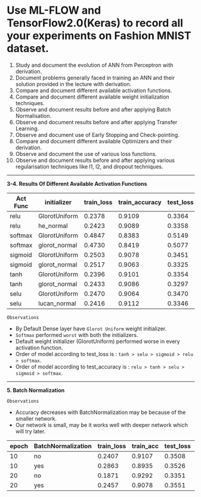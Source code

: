# Use ML-FLOW and TensorFlow2.0(Keras) to record all your experiments on Fashion MNIST dataset.

1. Study and document the evolution of ANN from Perceptron with derivation.
2. Document problems generally faced in training an ANN and their solution provided in the lecture with derivation.
3. Compare and document different available activation functions.
4. Compare and document different available weight initialization techniques.
5. Observe and document results before and after applying Batch Normalisation.
6. Observe and document results before and after applying Transfer Learning.
7. Observe and document use of Early Stopping and Check-pointing.
8. Compare and document different available Optimizers and their derivation. 
9. Observe and document the use of various loss functions.
10. Observe and document results before and after applying various regularisation techniques like l1, l2, and dropout techniques.


----------------------------------------------------------------------

**3-4. Results Of Different Available Activation Functions**

|Act Func|initializer|train_loss|train_accuracy|test_loss|test_accuracy|
|-------|-------------|-------|---------|-------|------|
|relu   |GlorotUniform|0.2378 |0.9109	|0.3364 |0.8807|
|relu   |he_normal    |0.2423 |0.9089	|0.3358 |0.8867|
|softmax|GlorotUniform|0.4847 |0.8383	|0.5149 |0.8275|
|softmax|glorot_normal|0.4730 |0.8419	|0.5077 |0.8318|
|sigmoid|GlorotUniform|0.2503 |0.9078	|0.3451 |0.8767|
|sigmoid|glorot_normal|0.2517 |0.9063	|0.3325 |0.8791|
|tanh   |GlorotUniform|0.2396 |0.9101	|0.3354 |0.8812|
|tanh   |glorot_normal|0.2433 |0.9086	|0.3297 |0.8811|
|selu   |GlorotUniform|0.2470 |0.9064	|0.3470 |0.8791|
|selu   |lucan_normal |0.2416 |0.9112	|0.3346 |0.8812|

`Observations`
- By Default Dense layer have `Glorot Uniform` weight initializer.
- `Softmax` performed `worst` with both the initializers.
- Default weight initializer (GlorotUniform) performed worse in every activation function.
- Order of model according to test_loss is : `tanh > selu > sigmoid > relu > softmax`.
- Order of model according to test_accuracy is : `relu > tanh > selu > sigmoid > softmax`.

-------------------------------------------------------------------
**5. Batch Normalization**

`Observations`
- Accuracy decreases with BatchNormalization may be because of the smaller network.
- Our network is small, may be it works well with deeper network which will try later.

|epoch|BatchNormalization|train_loss|train_acc|test_loss|test_acc|
|-----|------------------|-----------|---------|---------|--------|
|10|no|0.2407 |0.9107	|0.3508 |0.8766|
|10|yes|0.2863 |0.8935	|0.3526 |0.8742|
|20|no|0.1871 |0.9292	|0.3351 |0.8863|
|20|yes|0.2457 |0.9078|0.3551 |0.8809|